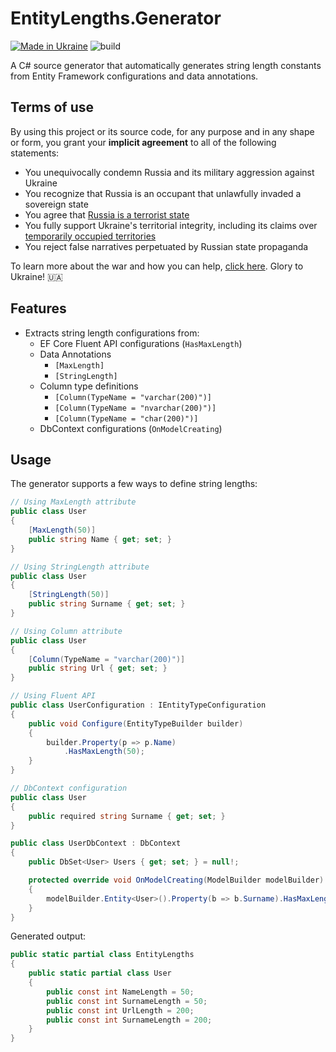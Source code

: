 # EntityLengths.Generator

[![Made in Ukraine](https://img.shields.io/badge/made_in-ukraine-ffd700.svg?labelColor=0057b7)](https://taraskovalenko.github.io/)
![build](https://github.com/TarasKovalenko/EntityLengths.Generator/actions/workflows/dotnet.yml/badge.svg)

A C# source generator that automatically generates string length constants from Entity Framework configurations and data annotations.

## Terms of use

By using this project or its source code, for any purpose and in any shape or form, you grant your **implicit agreement** to all of the following statements:

- You unequivocally condemn Russia and its military aggression against Ukraine
- You recognize that Russia is an occupant that unlawfully invaded a sovereign state
- You agree that [Russia is a terrorist state](https://www.europarl.europa.eu/doceo/document/RC-9-2022-0482_EN.html)
- You fully support Ukraine's territorial integrity, including its claims over [temporarily occupied territories](https://en.wikipedia.org/wiki/Russian-occupied_territories_of_Ukraine)
- You reject false narratives perpetuated by Russian state propaganda

To learn more about the war and how you can help, [click here](https://war.ukraine.ua/). Glory to Ukraine! 🇺🇦

## Features

- Extracts string length configurations from:
    - EF Core Fluent API configurations (`HasMaxLength`)
    - Data Annotations
      - `[MaxLength]`
      - `[StringLength]`
    - Column type definitions 
      - `[Column(TypeName = "varchar(200)")]`
      - `[Column(TypeName = "nvarchar(200)")]`
      - `[Column(TypeName = "char(200)")]`
    - DbContext configurations (`OnModelCreating`)

## Usage

The generator supports a few ways to define string lengths:

```csharp
// Using MaxLength attribute
public class User
{
    [MaxLength(50)]
    public string Name { get; set; }
}

// Using StringLength attribute
public class User
{
    [StringLength(50)]
    public string Surname { get; set; }
}

// Using Column attribute
public class User
{
    [Column(TypeName = "varchar(200)")]
    public string Url { get; set; }
}

// Using Fluent API
public class UserConfiguration : IEntityTypeConfiguration
{
    public void Configure(EntityTypeBuilder builder)
    {
        builder.Property(p => p.Name)
            .HasMaxLength(50);
    }
}

// DbContext configuration
public class User
{
    public required string Surname { get; set; }
}

public class UserDbContext : DbContext
{
    public DbSet<User> Users { get; set; } = null!;

    protected override void OnModelCreating(ModelBuilder modelBuilder)
    {
        modelBuilder.Entity<User>().Property(b => b.Surname).HasMaxLength(150).IsRequired();
    }
}
```

Generated output:

```csharp
public static partial class EntityLengths 
{
    public static partial class User
    {
        public const int NameLength = 50;
        public const int SurnameLength = 50;
        public const int UrlLength = 200;
        public const int SurnameLength = 200;
    }
}
```
